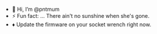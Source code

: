 - 👋 Hi, I’m @pntmum
- ⚡ Fun fact: ... There ain't no sunshine when she's gone.
- ♦︎ Update the firmware on your socket wrench right now.
